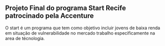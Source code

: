 
## Projeto Final do programa Start Recife patrocinado pela Accenture

O start é um programa que tem como objetivo incluir jovens de baixa renda em situação de vulnerabilidade
no mercado trabalho especificamente na area de técnologia. 

##  